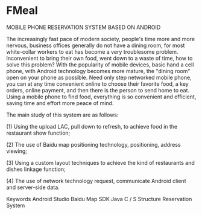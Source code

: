 # FMeal
MOBILE PHONE RESERVATION SYSTEM BASED ON ANDROID

The increasingly fast pace of modern society, people's time more and more nervous, business offices generally do not have a dining room, for most white-collar workers to eat has become a very troublesome problem. Inconvenient to bring their own food, went down to a waste of time, how to solve this problem? With the popularity of mobile devices, basic hand a cell phone, with Android technology becomes more mature, the "dining room" open on your phone as possible. Need only step networked mobile phone, you can at any time convenient online to choose their favorite food, a key orders, online payment, and then there is the person to send home to eat. Using a mobile phone to find food, everything is so convenient and efficient, saving time and effort more peace of mind.

The main study of this system are as follows:

(1)	Using the upload LAC, pull down to refresh, to achieve food in the restaurant show function;

(2)	The use of Baidu map positioning technology, positioning, address viewing;

(3)	Using a custom layout techniques to achieve the kind of restaurants and dishes linkage function;

(4)	The use of network technology request, communicate Android client and server-side data.

Keywords Android Studio  Baidu Map SDK  Java  C / S Structure  Reservation System 

